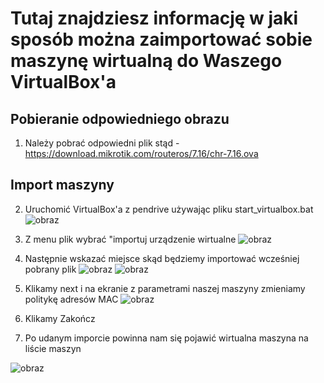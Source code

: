 # Tutaj znajdziesz informację w jaki sposób można zaimportować sobie maszynę wirtualną do Waszego VirtualBox'a

## Pobieranie odpowiedniego obrazu
1. Należy pobrać odpowiedni plik stąd - https://download.mikrotik.com/routeros/7.16/chr-7.16.ova

## Import maszyny
2. Uruchomić VirtualBox'a z pendrive używając pliku start_virtualbox.bat
![obraz](https://github.com/user-attachments/assets/32fb13ba-d939-4104-a501-e3ca07b0d314)
3. Z menu plik wybrać "importuj urządzenie wirtualne
![obraz](https://github.com/user-attachments/assets/d1031750-cdd7-422c-a2d2-4bb196e03061)
4. Następnie wskazać miejsce skąd będziemy importować wcześniej pobrany plik
![obraz](https://github.com/user-attachments/assets/e29fd63d-01ff-46f6-8c76-e38692121888)
![obraz](https://github.com/user-attachments/assets/1eb33653-b24b-485d-b86a-973ab3feea54)
5. Klikamy next i na ekranie z parametrami naszej maszyny zmieniamy politykę adresów MAC
![obraz](https://github.com/user-attachments/assets/07be522c-b4e6-483e-8614-f9eb446a375f)

7. Klikamy Zakończ
8. Po udanym imporcie powinna nam się pojawić wirtualna maszyna na liście maszyn

![obraz](https://github.com/user-attachments/assets/8a7573d3-188e-4004-bfae-88a47235edab)







